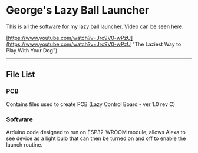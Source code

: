 # George\'s Lazy Ball Launcher

This is all the software for my lazy ball launcher. Video can be seen here:

[https://www.youtube.com/watch?v=Jrc9V0-wPzU](https://www.youtube.com/watch?v=Jrc9V0-wPzU "The Laziest Way to Play With Your Dog")

------------

## File List
### PCB

Contains files used to create PCB (Lazy Control Board - ver 1.0 rev C)

### Software

Arduino code designed to run on ESP32-WROOM module, allows Alexa to see device as a light bulb that can then be turned on and off to enable the launch routine.